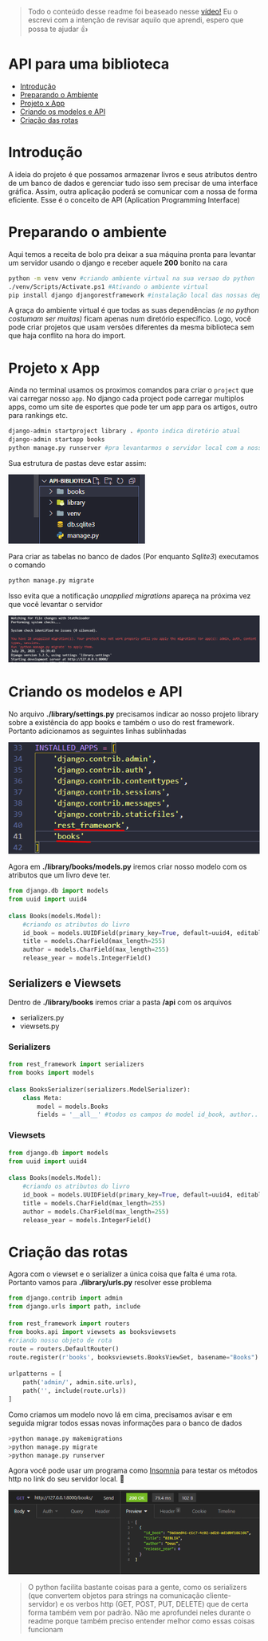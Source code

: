 >Todo o conteúdo desse readme foi beaseado nesse <a href="https://www.youtube.com/watch?v=wtl8ZyCbTbg&list=PLcM_74VFgRhpyCtsNXyBUf27ZRbyQnEEb">vídeo!</a> Eu o escrevi com a intenção de revisar aquilo que aprendi, espero que possa te ajudar 👍

# API para uma biblioteca

* [Introdução](#introdução)
* [Preparando o Ambiente](#preparando-o-ambiente)
* [Projeto x App](#projeto-x-app)
* [Criando os modelos e API](#criando-os-modelos-e-api)
* [Criação das rotas](#criação-das-rotas)

# Introdução
A ideia do projeto é que possamos armazenar livros e seus atributos dentro de um banco de dados e gerenciar tudo isso sem precisar de uma interface gráfica. Assim, outra aplicação poderá se comunicar com a nossa de forma eficiente. Esse é o conceito de API (Aplication Programming Interface)

# Preparando o ambiente
Aqui temos a receita de bolo pra deixar a sua máquina pronta para levantar um servidor usando o django e receber aquele **200** bonito na cara

```bash
python -m venv venv #criando ambiente virtual na sua versao do python
./venv/Scripts/Activate.ps1 #Ativando o ambiente virtual
pip install django djangorestframework #instalação local das nossas dependências
```
A graça do ambiente virtual é que todas as suas dependências *(e no python costumam ser muitas)*  ficam apenas num diretório específico. Logo, você pode criar projetos que usam versões diferentes da mesma biblioteca sem que haja conflito na hora do import.

# Projeto x App
Ainda no terminal usamos os proximos comandos para criar o `project` que vai carregar nosso `app`. No django cada project pode carregar multiplos apps, como um site de esportes que pode ter um app para os artigos, outro para rankings etc.
```bash
django-admin startproject library . #ponto indica diretório atual
django-admin startapp books
python manage.py runserver #pra levantarmos o servidor local com a nossa aplicação
```
Sua estrutura de pastas deve estar assim:

![imagem da estrutura](img/imagem-estrutura.jpg)

Para criar as tabelas no banco de dados (Por enquanto *Sqlite3*) executamos o comando
```bash
python manage.py migrate
```
Isso evita que a notificação *unapplied migrations* apareça na próxima vez que você levantar o servidor 

![imagem unapplied](img/18unapplied.png)

# Criando os modelos e API
No arquivo **./library/settings.py** precisamos indicar ao nosso projeto library sobre a existência do app books e também o uso do rest framework. Portanto adicionamos as seguintes linhas sublinhadas

![imagem das linhas](img/library_settings.jpg)

Agora em **./library/books/models.py** iremos criar nosso modelo com os atributos que um livro deve ter.

```py
from django.db import models
from uuid import uuid4

class Books(models.Model):
    #criando os atributos do livro
    id_book = models.UUIDField(primary_key=True, default=uuid4, editable=False)
    title = models.CharField(max_length=255)
    author = models.CharField(max_length=255)
    release_year = models.IntegerField()
```
## Serializers e Viewsets
Dentro de **./library/books** iremos criar a pasta **/api** com os arquivos 
* serializers.py 
* viewsets.py 

### Serializers
```py
from rest_framework import serializers
from books import models

class BooksSerializer(serializers.ModelSerializer):
    class Meta:
        model = models.Books
        fields = '__all__' #todos os campos do model id_book, author..
```

### Viewsets
```py
from django.db import models
from uuid import uuid4

class Books(models.Model):
    #criando os atributos do livro
    id_book = models.UUIDField(primary_key=True, default=uuid4, editable=False)
    title = models.CharField(max_length=255)
    author = models.CharField(max_length=255)
    release_year = models.IntegerField()
```
# Criação das rotas
Agora com o viewset e o serializer a única coisa que falta é uma rota. Portanto vamos para **./library/urls.py** resolver esse problema

```py
from django.contrib import admin
from django.urls import path, include

from rest_framework import routers
from books.api import viewsets as booksviewsets
#criando nosso objeto de rota
route = routers.DefaultRouter()
route.register(r'books', booksviewsets.BooksViewSet, basename="Books")

urlpatterns = [
    path('admin/', admin.site.urls),
    path('', include(route.urls))
]
```
Como criamos um modelo novo lá em cima, precisamos avisar e em seguida migrar todos essas novas informações para o banco de dados

```bash
>python manage.py makemigrations 
>python manage.py migrate
>python manage.py runserver 
```
Agora você pode usar um programa como <a href="https://insomnia.rest/">Insomnia</a> para testar os métodos http no link do seu servidor local. 🥰

![insomnia](img/insomnia.png)

>O python facilita bastante coisas para a gente, como os serializers (que convertem objetos para strings na comunicação cliente-servidor) e os verbos http (GET, POST, PUT, DELETE) que de certa forma também vem por padrão. Não me aprofundei neles durante o readme porque também preciso entender melhor como essas coisas funcionam